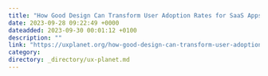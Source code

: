 ```yaml
---
title: "How Good Design Can Transform User Adoption Rates for SaaS Apps"
date: 2023-09-28 09:22:49 +0000
dateadded: 2023-09-30 00:01:12 +0100
description: ""
link: "https://uxplanet.org/how-good-design-can-transform-user-adoption-rates-for-saas-apps-8cc93e16f22f?source=rss----819cc2aaeee0---4"
category:
directory: _directory/ux-planet.md
---
```

